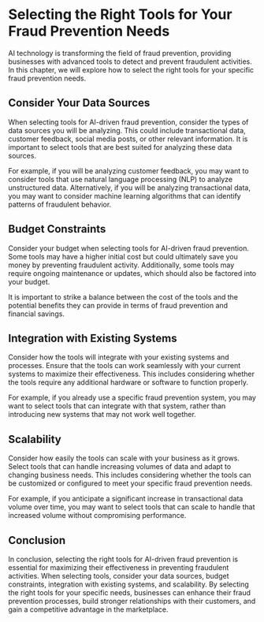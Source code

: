 Selecting the Right Tools for Your Fraud Prevention Needs
===========================================================================================================================

AI technology is transforming the field of fraud prevention, providing businesses with advanced tools to detect and prevent fraudulent activities. In this chapter, we will explore how to select the right tools for your specific fraud prevention needs.

Consider Your Data Sources
--------------------------

When selecting tools for AI-driven fraud prevention, consider the types of data sources you will be analyzing. This could include transactional data, customer feedback, social media posts, or other relevant information. It is important to select tools that are best suited for analyzing these data sources.

For example, if you will be analyzing customer feedback, you may want to consider tools that use natural language processing (NLP) to analyze unstructured data. Alternatively, if you will be analyzing transactional data, you may want to consider machine learning algorithms that can identify patterns of fraudulent behavior.

Budget Constraints
------------------

Consider your budget when selecting tools for AI-driven fraud prevention. Some tools may have a higher initial cost but could ultimately save you money by preventing fraudulent activity. Additionally, some tools may require ongoing maintenance or updates, which should also be factored into your budget.

It is important to strike a balance between the cost of the tools and the potential benefits they can provide in terms of fraud prevention and financial savings.

Integration with Existing Systems
---------------------------------

Consider how the tools will integrate with your existing systems and processes. Ensure that the tools can work seamlessly with your current systems to maximize their effectiveness. This includes considering whether the tools require any additional hardware or software to function properly.

For example, if you already use a specific fraud prevention system, you may want to select tools that can integrate with that system, rather than introducing new systems that may not work well together.

Scalability
-----------

Consider how easily the tools can scale with your business as it grows. Select tools that can handle increasing volumes of data and adapt to changing business needs. This includes considering whether the tools can be customized or configured to meet your specific fraud prevention needs.

For example, if you anticipate a significant increase in transactional data volume over time, you may want to select tools that can scale to handle that increased volume without compromising performance.

Conclusion
----------

In conclusion, selecting the right tools for AI-driven fraud prevention is essential for maximizing their effectiveness in preventing fraudulent activities. When selecting tools, consider your data sources, budget constraints, integration with existing systems, and scalability. By selecting the right tools for your specific needs, businesses can enhance their fraud prevention processes, build stronger relationships with their customers, and gain a competitive advantage in the marketplace.
